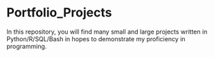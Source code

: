 # Portfolio_Projects
In this repository, you will find many small and large projects written in Python/R/SQL/Bash in hopes to demonstrate my proficiency in programming.
